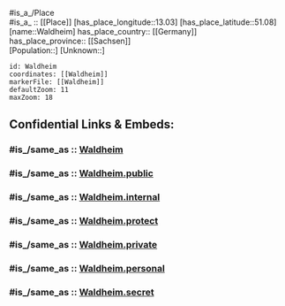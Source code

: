 ﻿---
confidential: public
isDeleted: false
location:
- 51.08
- 13.03
mapmarker: city
mapzoom:
- 7
- 12
SpocWebEntityId: 35409
tags:
- geo/City
type: City
---

#is_a_/Place  
#is_a_ :: [[Place]] 
[has_place_longitude::13.03] 
[has_place_latitude::51.08] 
[name::Waldheim] 
has_place_country:: [[Germany]]  
has_place_province:: [[Sachsen]]  
[Population::] 
[Unknown::] 


```leaflet
id: Waldheim
coordinates: [[Waldheim]] 
markerFile: [[Waldheim]] 
defaultZoom: 11 
maxZoom: 18
```


## Confidential Links & Embeds: 

### #is_/same_as :: [Waldheim](/_Standards/Earth/Continent/Europe/Europe~Central/Germany/Germany~East/Sachsen/counties~Sachsen/Mittelsachsen/cities~Mittelsachsen/Waldheim.md) 

### #is_/same_as :: [Waldheim.public](/_public/Earth/Continent/Europe/Europe~Central/Germany/Germany~East/Sachsen/counties~Sachsen/Mittelsachsen/cities~Mittelsachsen/Waldheim.public.md) 

### #is_/same_as :: [Waldheim.internal](/_internal/Earth/Continent/Europe/Europe~Central/Germany/Germany~East/Sachsen/counties~Sachsen/Mittelsachsen/cities~Mittelsachsen/Waldheim.internal.md) 

### #is_/same_as :: [Waldheim.protect](/_protect/Earth/Continent/Europe/Europe~Central/Germany/Germany~East/Sachsen/counties~Sachsen/Mittelsachsen/cities~Mittelsachsen/Waldheim.protect.md) 

### #is_/same_as :: [Waldheim.private](/_private/Earth/Continent/Europe/Europe~Central/Germany/Germany~East/Sachsen/counties~Sachsen/Mittelsachsen/cities~Mittelsachsen/Waldheim.private.md) 

### #is_/same_as :: [Waldheim.personal](/_personal/Earth/Continent/Europe/Europe~Central/Germany/Germany~East/Sachsen/counties~Sachsen/Mittelsachsen/cities~Mittelsachsen/Waldheim.personal.md) 

### #is_/same_as :: [Waldheim.secret](/_secret/Earth/Continent/Europe/Europe~Central/Germany/Germany~East/Sachsen/counties~Sachsen/Mittelsachsen/cities~Mittelsachsen/Waldheim.secret.md)

